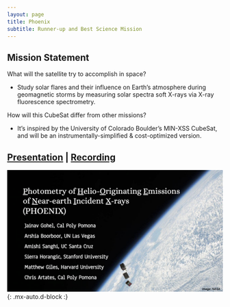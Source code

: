 ```yaml
---
layout: page
title: Phoenix
subtitle: Runner-up and Best Science Mission
---
```


## Mission Statement

What will the satellite try to accomplish in space?

- Study solar flares and their influence on Earth’s atmosphere during geomagnetic storms by measuring solar spectra soft X-rays via X-ray fluorescence spectrometry.

How will this CubeSat differ from other missions?

- It’s inspired by the University of Colorado Boulder’s MIN-XSS CubeSat, and will be an instrumentally-simplified & cost-optimized version.

## [Presentation](Phoenix_Presentation_1-11-2021.pdf) | [Recording](https://youtu.be/Lyt3gIv0D-0)

![Title Slide](title-slide.png){: .mx-auto.d-block :}
